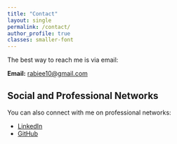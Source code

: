 ```yaml
---
title: "Contact"
layout: single
permalink: /contact/
author_profile: true
classes: smaller-font
---
```

The best way to reach me is via email:

**Email:** [rabiee10@gmail.com](mailto:rabiee10@gmail.com)

## Social and Professional Networks

You can also connect with me on professional networks:

- [LinkedIn](https://www.linkedin.com/in/asal-rabiee-b47a7a241/)
- [GitHub](https://github.com/AsalRb)
